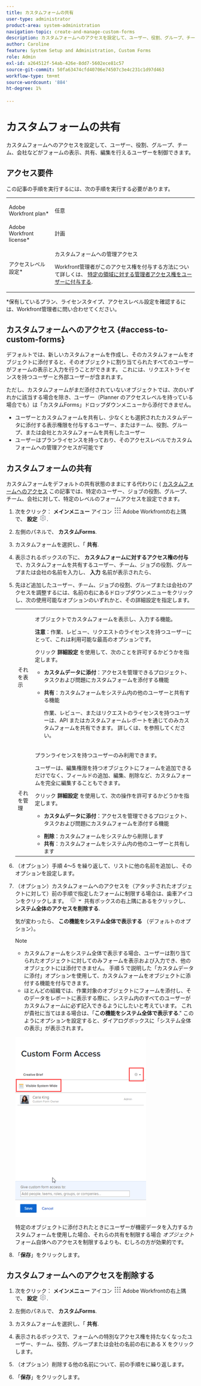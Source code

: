 ```yaml
---
title: カスタムフォームの共有
user-type: administrator
product-area: system-administration
navigation-topic: create-and-manage-custom-forms
description: カスタムフォームへのアクセスを設定して、ユーザー、役割、グループ、チーム、会社などがフォームの表示、共有、編集を行えるユーザーを制御できます。
author: Caroline
feature: System Setup and Administration, Custom Forms
role: Admin
exl-id: a264512f-54ab-426e-8dd7-5602ece81c57
source-git-commit: 50fa63474cfd40706e74507c3e4c231c1d97d463
workflow-type: tm+mt
source-wordcount: '884'
ht-degree: 1%

---
```


# カスタムフォームの共有

カスタムフォームへのアクセスを設定して、ユーザー、役割、グループ、チーム、会社などがフォームの表示、共有、編集を行えるユーザーを制御できます。

## アクセス要件

この記事の手順を実行するには、次の手順を実行する必要があります。

<table style="table-layout:auto"> 
 <col> 
 <col> 
 <tbody> 
  <tr data-mc-conditions=""> 
   <td role="rowheader"> <p>Adobe Workfront plan*</p> </td> 
   <td>任意</td> 
  </tr> 
  <tr> 
   <td role="rowheader">Adobe Workfront license*</td> 
   <td>計画</td> 
  </tr> 
  <tr data-mc-conditions=""> 
   <td role="rowheader">アクセスレベル設定*</td> 
   <td> <p>カスタムフォームへの管理アクセス</p> <p>Workfront管理者がこのアクセス権を付与する方法について詳しくは、 <a href="../../../administration-and-setup/add-users/configure-and-grant-access/grant-users-admin-access-certain-areas.md" class="MCXref xref" data-mc-variable-override="">特定の領域に対する管理者アクセス権をユーザーに付与する</a>.</p> </td> 
  </tr> 
 </tbody> 
</table>

&#42;保有しているプラン、ライセンスタイプ、アクセスレベル設定を確認するには、Workfront管理者に問い合わせてください。

## カスタムフォームへのアクセス {#access-to-custom-forms}

デフォルトでは、新しいカスタムフォームを作成し、そのカスタムフォームをオブジェクトに添付すると、そのオブジェクトに割り当てられたすべてのユーザーがフォームの表示と入力を行うことができます。 これには、リクエストライセンスを持つユーザーと外部ユーザーが含まれます。

ただし、カスタムフォームがまだ添付されていないオブジェクトでは、次のいずれかに該当する場合を除き、ユーザー（Planner のアクセスレベルを持っている場合でも）は「カスタムForms」ドロップダウンメニューから添付できません。

* ユーザーとカスタムフォームを共有し、少なくとも選択されたカスタムデータに添付する表示権限を付与するユーザー、またはチーム、役割、グループ、または会社とカスタムフォームを共有したユーザー
* ユーザーはプランライセンスを持っており、そのアクセスレベルでカスタムフォームへの管理アクセスが可能です

## カスタムフォームの共有

カスタムフォームをデフォルトの共有状態のままにする代わりに ( [カスタムフォームへのアクセス](#access-to-custom-forms) この記事では、特定のユーザー、ジョブの役割、グループ、チーム、会社に対して、特定のレベルのフォームアクセスを設定できます。

1. 次をクリック： **メインメニュー** アイコン ![](assets/main-menu-icon.png) Adobe Workfrontの右上隅で、 **設定** ![](assets/gear-icon-settings.png).

1. 左側のパネルで、 **カスタムForms**.
1. カスタムフォームを選択し、「 **共有**.
1. 表示されるボックスの下に、 **カスタムフォームに対するアクセス権の付与**&#x200B;で、カスタムフォームを共有するユーザー、チーム、ジョブの役割、グループまたは会社の名前を入力し、 **入力** 名前が表示されたら、
1. 先ほど追加したユーザー、チーム、ジョブの役割、グループまたは会社のアクセスを調整するには、名前の右にあるドロップダウンメニューをクリックし、次の使用可能なオプションのいずれかと、その詳細設定を指定します。

   <table style="table-layout:auto"> 
    <col> 
    <col> 
    <tbody> 
     <tr> 
      <td role="rowheader">それを表示</td> 
      <td> <p>オブジェクトでカスタムフォームを表示し、入力する機能。</p> <p><b>注意</b>：作業、レビュー、リクエストのライセンスを持つユーザーにとって、これは利用可能な最高のオプションです。</p> <p>クリック <strong>詳細設定</strong> を使用して、次のことを許可するかどうかを指定します。</p> 
       <ul> 
        <li><strong>カスタムデータに添付</strong>：アクセスを管理できるプロジェクト、タスクおよび問題にカスタムフォームを添付する機能</li> 
        <li> <p><strong>共有</strong>：カスタムフォームをシステム内の他のユーザーと共有する機能</p> <p>作業、レビュー、またはリクエストのライセンスを持つユーザーは、API またはカスタムフォームレポートを通じてのみカスタムフォームを共有できます。 詳しくは、を参照してください。</p> </li> 
       </ul> </td> 
     </tr> 
     <tr> 
      <td role="rowheader">それを管理</td> 
      <td> <p>プランライセンスを持つユーザーのみ利用できます。 </p> <p>ユーザーは、編集権限を持つオブジェクトにフォームを追加できるだけでなく、フィールドの追加、編集、削除など、カスタムフォームを完全に編集することもできます。</p> <p>クリック <strong>詳細設定</strong> を使用して、次の操作を許可するかどうかを指定します。</p> 
       <ul> 
        <li> <p><strong>カスタムデータに添付</strong>：アクセスを管理できるプロジェクト、タスクおよび問題にカスタムフォームを添付する機能</p> </li> 
        <li><strong>削除</strong>：カスタムフォームをシステムから削除します</li> 
        <li><strong>共有</strong>：カスタムフォームをシステム内の他のユーザーと共有します</li> 
       </ul> </td> 
     </tr> 
    </tbody> 
   </table>

1. （オプション）手順 4～5 を繰り返して、リストに他の名前を追加し、そのオプションを設定します。
1. （オプション）カスタムフォームへのアクセスを（アタッチされたオブジェクトに対して）前の手順で指定したフォームに制限する場合は、歯車アイコンをクリックします。 ![](assets/gear-icon-settings-with-dn-arrow.jpg) 共有ボックスの右上隅にあるをクリックし、 **システム全体のアクセスを削除する**.

   気が変わったら、 **この機能をシステム全体で表示する** （デフォルトのオプション）。

   >[!NOTE]
   >
   >* カスタムフォームをシステム全体で表示する場合、ユーザーは割り当てられたオブジェクトに対してのみフォームを表示および入力でき、他のオブジェクトには添付できません。 手順 5 で説明した「カスタムデータに添付」オプションを使用して、カスタムフォームをオブジェクトに添付する機能を付与できます。
   >* ほとんどの組織では、作業対象のオブジェクトにフォームを添付し、そのデータをレポートに表示する際に、システム内のすべてのユーザーがカスタムフォームに必ず記入できるようにしたいと考えています。 これが貴社に当てはまる場合は、「**この機能をシステム全体で表示する**.&quot; このようにオプションを設定すると、ダイアログボックスに「システム全体の表示」が表示されます。
   >   
   >![](assets/visible-system-wide-350x480.png)
   >   
   >特定のオブジェクトに添付されたときにユーザーが機密データを入力するカスタムフォームを使用した場合、それらの共有を制限する場合 *オブジェクト* フォーム自体へのアクセスを制限するよりも、むしろの方が効果的です。

1. 「**保存**」をクリックします。

## カスタムフォームへのアクセスを削除する

1. 次をクリック： **メインメニュー** アイコン ![](assets/main-menu-icon.png) Adobe Workfrontの右上隅で、 **設定** ![](assets/gear-icon-settings.png).

1. 左側のパネルで、 **カスタムForms**.
1. カスタムフォームを選択し、「 **共有**.
1. 表示されるボックスで、フォームへの特別なアクセス権を持たなくなったユーザー、チーム、役割、グループまたは会社の名前の右にある X をクリックします。
1. （オプション）削除する他の名前について、前の手順をに繰り返します。
1. 「**保存**」をクリックします。

